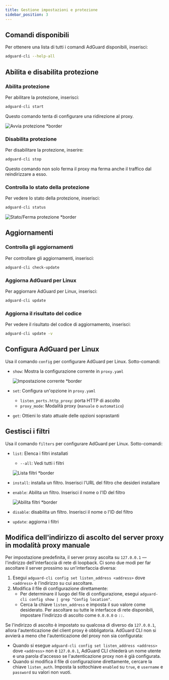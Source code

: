 ```yaml
---
title: Gestione impostazioni e protezione
sidebar_position: 3
---
```


## Comandi disponibili

Per ottenere una lista di tutti i comandi AdGuard disponibili, inserisci:

```sh
adguard-cli --help-all
```

## Abilita e disabilita protezione

### Abilita protezione

Per abilitare la protezione, inserisci:

```sh
adguard-cli start
```

Questo comando tenta di configurare una ridirezione al proxy.

![Avvia protezione \*border](https://cdn.adtidy.org/content/Kb/ad_blocker/linux/start-protection.gif)

### Disabilita protezione

Per disabilitare la protezione, inserire:

```sh
adguard-cli stop
```

Questo comando non solo ferma il proxy ma ferma anche il traffico dal reindirizzare a esso.

### Controlla lo stato della protezione

Per vedere lo stato della protezione, inserisci:

```sh
adguard-cli status
```

![Stato/Ferma protezione \*border](https://cdn.adtidy.org/content/Kb/ad_blocker/linux/activation6.png)

## Aggiornamenti

### Controlla gli aggiornamenti

Per controllare gli aggiornamenti, inserisci:

```sh
adguard-cli check-update
```

### Aggiorna AdGuard per Linux

Per aggiornare AdGuard per Linux, inserisci:

```sh
adguard-cli update
```

### Aggiorna il risultato del codice

Per vedere il risultato del codice di aggiornamento, inserisci:

```sh
adguard-cli update -v
```

## Configura AdGuard per Linux

Usa il comando `config` per configurare AdGuard per Linux. Sotto-comandi:

- `show`: Mostra la configurazione corrente in `proxy.yaml`

    ![Impostazione corrente \*border](https://cdn.adtidy.org/content/Kb/ad_blocker/linux/activation7.png)

- `set`: Configura un'opzione in `proxy.yaml`
    - `listen_ports.http_proxy`: porta HTTP di ascolto
    - `proxy_mode`: Modalità proxy (`manuale` o `automatico`)

- `get`: Ottieni lo stato attuale delle opzioni soprastanti

## Gestisci i filtri

Usa il comando `filters` per configurare AdGuard per Linux. Sotto-comandi:

- `list`: Elenca i filtri installati

    - `--all`: Vedi tutti i filtri

    ![Lista filtri \*border](https://cdn.adtidy.org/content/Kb/ad_blocker/linux/filter-list.png)

- `install`: installa un filtro. Inserisci l'URL del filtro che desideri installare

- `enable`: Abilita un filtro. Inserisci il nome o l'ID del filtro

    ![Abilita filtri \*border](https://cdn.adtidy.org/content/Kb/ad_blocker/linux/built-in-filters.png)

- `disable`: disabilita un filtro. Inserisci il nome o l'ID del filtro

- `update`: aggiorna i filtri

## Modifica dell'indirizzo di ascolto del server proxy in modalità proxy manuale

Per impostazione predefinita, il server proxy ascolta su `127.0.0.1` — l'indirizzo dell'interfaccia di rete di loopback.
Ci sono due modi per far ascoltare il server prossimo su un'interfaccia diversa:

1. Esegui `adguard-cli config set listen_address <address>` dove `<address>` è l'indirizzo su cui ascoltare.
2. Modifica il file di configurazione direttamente:
    - Per determinare il luogo del file di configurazione, esegui `adguard-cli config show | grep "Config location"`.
    - Cerca la chiave `listen_address` e imposta il suo valore come desiderato. Per ascoltare su tutte le interfacce di rete disponibili, impostare l'indirizzo di ascolto come `0.0.0.0` o `::`.

Se l'indirizzo di ascolto è impostato su qualcosa di diverso da `127.0.0.1`, allora l'autenticazione del client proxy è obbligatoria. AdGuard CLI non si avvierà a meno che l'autenticazione del proxy non sia configurata:

- Quando si esegue `adguard-cli config set listen_address <address>` dove `<address>` non è `127.0.0.1`, AdGuard CLI chiederà un nome utente e una parola d'accesso se l'autenticazione proxy non è già configurata.
- Quando si modifica il file di configurazione direttamente, cercare la chiave `listen_auth`. Imposta la sottochiave `enabled` su `true`, e `username` e `password` su valori non vuoti.
